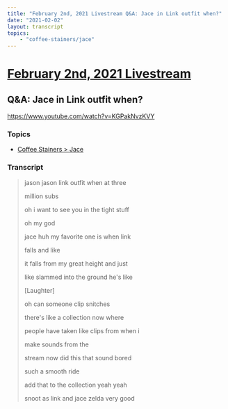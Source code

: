 ```yaml
---
title: "February 2nd, 2021 Livestream Q&A: Jace in Link outfit when?"
date: "2021-02-02"
layout: transcript
topics:
    - "coffee-stainers/jace"
---
```

# [February 2nd, 2021 Livestream](../2021-02-02.md)
## Q&A: Jace in Link outfit when?
https://www.youtube.com/watch?v=KGPakNvzKVY

### Topics
* [Coffee Stainers > Jace](../topics/coffee-stainers/jace.md)

### Transcript

> jason jason link outfit when at three
> 
> million subs
> 
> oh i want to see you in the tight stuff
> 
> oh my god
> 
> jace huh my favorite one is when link
> 
> falls and like
> 
> it falls from my great height and just
> 
> like slammed into the ground he's like
> 
> [Laughter]
> 
> oh can someone clip snitches
> 
> there's like a collection now where
> 
> people have taken like clips from when i
> 
> make sounds from the
> 
> stream now did this that sound bored
> 
> such a smooth ride
> 
> add that to the collection yeah yeah
> 
> snoot as link and jace zelda very good
> 

